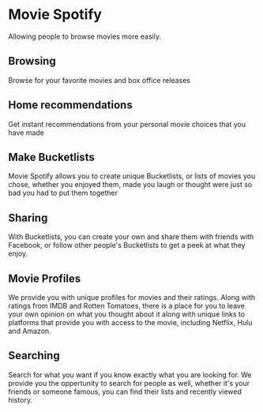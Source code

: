 # Movie Spotify

Allowing people to browse movies more easily.

## Browsing
Browse for your favorite movies and box office releases

## Home recommendations
Get instant recommendations from your personal movie choices 
that you have made

## Make Bucketlists
Movie Spotify allows you to create unique Bucketlists, or 
lists of movies you chose, whether you enjoyed them, made you laugh
or thought were just so bad you had to put them together

## Sharing
With Bucketlists, you can create your own and share them with friends 
with Facebook, or follow other people's Bucketlists to get a peek at what 
they enjoy.

## Movie Profiles
We provide you with unique profiles for movies and their ratings. Along with
ratings from IMDB and Rotten Tomatoes, there is a place for you to leave your own
opinion on what you thought about it along with unique links to platforms that
provide you with access to the movie, including Netflix, Hulu and Amazon.

## Searching
Search for what you want if you know exactly what you are looking for. We provide you
the oppertunity to search for people as well, whether it's your friends or someone famous,
you can find their lists and recently viewed history.
